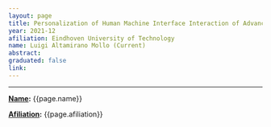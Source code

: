```yaml
---
layout: page
title: Personalization of Human Machine Interface Interaction of Advanced driver-Assistance Systems
year: 2021-12
afiliation: Eindhoven University of Technology
name: Luigi Altamirano Mollo (Current)
abstract: 
graduated: false
link:
---
```


---
**[Name](#):** {{page.name}}

**[Afiliation](#):** {{page.afiliation}}

<!-- ## Abstract

{{page.abstract}} -->
